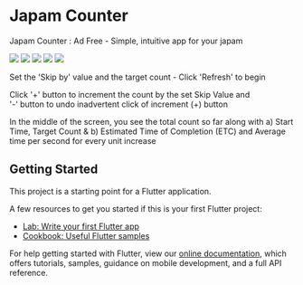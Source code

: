 # Japam Counter

Japam Counter :   Ad Free - Simple, intuitive app for your japam

<img src="https://github.com/sidgan22/mantra_counter/tree/master/screenshots/1.jpg" /> 
<img src="https://github.com/sidgan22/mantra_counter/tree/master/screenshots/2.jpg" />
<img src="https://github.com/sidgan22/mantra_counter/tree/master/screenshots/3.jpg" />
<img src="https://github.com/sidgan22/mantra_counter/tree/master/screenshots/4.jpg" />
<img src="https://github.com/sidgan22/mantra_counter/tree/master/screenshots/5.jpg" />

Set the 'Skip by' value and the target count -  Click 'Refresh' to begin

Click '+' button to increment the count by the set Skip Value and  
      '-' button to undo inadvertent click of increment (+) button


In the middle of the screen, you see the total count so far along with
        a)  Start Time, Target Count &
        b)  Estimated Time of Completion (ETC) and Average time per second for every unit increase

## Getting Started

This project is a starting point for a Flutter application.

A few resources to get you started if this is your first Flutter project:

- [Lab: Write your first Flutter app](https://flutter.dev/docs/get-started/codelab)
- [Cookbook: Useful Flutter samples](https://flutter.dev/docs/cookbook)

For help getting started with Flutter, view our
[online documentation](https://flutter.dev/docs), which offers tutorials,
samples, guidance on mobile development, and a full API reference.
